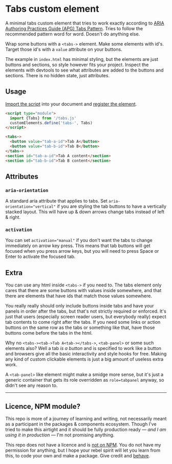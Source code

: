 # Tabs custom element

A minimal tabs custom element that tries to work exactly according to [ARIA Authoring Practices Guide (APG) Tabs Pattern](https://www.w3.org/WAI/ARIA/apg/patterns/tabs/). Tries to follow the recommended pattern word for word. Doesn't do anything else.

Wrap some buttons with a `<tabs->` element. Make some elements with id's. Target those id's with a `value` attribute on your buttons.

The example in `index.html` has minimal styling, but the elements are just buttons and sections, so style however fits your project. Inspect the elements with devtools to see what attributes are added to the buttons and sections. There is no hidden state, just attributes.

## Usage

[Import the script](https://developer.mozilla.org/en-US/docs/Web/JavaScript/Reference/Statements/import) into your document and [register the element](https://developer.mozilla.org/en-US/docs/Web/API/Web_components/Using_custom_elements#registering_a_custom_element).

```html
<script type="module">
  import {Tabs} from '/tabs.js'
  customElements.define('tabs-', Tabs)
</script>
```

```html
<tabs->
  <button value="tab-a-id">Tab A</button>
  <button value="tab-b-id">Tab B</button>
</tabs->
<section id="tab-a-id">Tab A content</section>
<section id="tab-b-id">Tab B content</section>
```

## Attributes

### `aria-orientation`

A standard aria attribute that applies to tabs. Set `aria-orientation="vertical"` if you are styling the tab buttons to have a vertically stacked layout. This will have up & down arrows change tabs instead of left & right.

### `activation`

You can set `activation="manual"` if you don't want the tabs to change immediately on arrow key press. This means that tab buttons will get focused when you press arrow keys, but you will need to press Space or Enter to activate the focused tab.

## Extra

You can use any html inside `<tabs->` if you need to. The tabs element only cares that there are some buttons with values inside somewhere, and that there are elements that have ids that match those values somewhere.

You really really should only include buttons inside tabs and have your panels in order after the tabs, but that's not strictly required or enforced. It's just that users (especially screen reader users, but everybody really) expect tab contents to come right after the tabs. If you need some links or action buttons on the same row as the tabs or something like that, have those buttons come before the tabs in the html.

Why no `<tabs-><tab->Tab A<tab-></tabs->`, `<tab-panel>` or some such elements also? Well a tab _is a button_ and is specified to work like a button and browsers give all the basic interactivity and style hooks for free. Making any kind of custom clickable elements is just a big amount of useless extra work.

A `<tab-panel>` like element might make a smidge more sense, but it's just a generic container that gets its role overridden as `role=tabpanel` anyway, so didn't see any reason to.

----

## Licence, NPM module?

This repo is more of a journey of learning and writing, not necessarily meant as a participant in the packages & components ecosystem. Though I've tried to make this airtight and it should be fully production ready — *and I am using it in production* — I'm not promising anything.

This repo does not have a licence and is [not on NPM](https://htmx.org/essays/vendoring/). You do not have my permission for anything, but I hope your rebel spirit will let you learn from this, to code your own and make a package. Give credit and [behave](https://www.contributor-covenant.org).